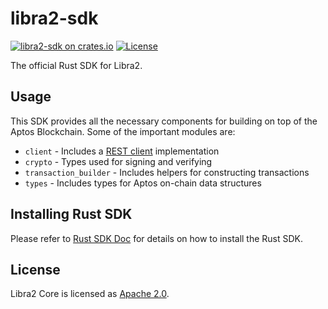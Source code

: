 # libra2-sdk

[![libra2-sdk on crates.io](https://img.shields.io/crates/v/libra2-sdk)](https://crates.io/crates/libra2-sdk)
[![License](https://img.shields.io/badge/license-Apache-green.svg)](https://github.com/libra2org/libra2-core/blob/main/LICENSE)

The official Rust SDK for Libra2.

## Usage

This SDK provides all the necessary components for building on top of the Aptos Blockchain. Some of the important modules are:

* `client` - Includes a [REST client](https://docs.libra2.org/nodes/libra2-api-spec#/) implementation
* `crypto` - Types used for signing and verifying
* `transaction_builder` - Includes helpers for constructing transactions
* `types` - Includes types for Aptos on-chain data structures

## Installing Rust SDK
Please refer to [Rust SDK Doc](https://docs.libra2.org/sdks/rust-sdk/) for details on how to install the Rust SDK.

## License

Libra2 Core is licensed as [Apache 2.0](https://github.com/libra2org/libra2-core/blob/main/LICENSE).
